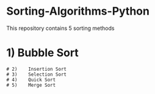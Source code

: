 # Sorting-Algorithms-Python

This repository contains 5 sorting methods
  # 1)	Bubble Sort
	# 2)	Insertion Sort
	# 3)	Selection Sort
	# 4)	Quick Sort
	# 5)	Merge Sort
